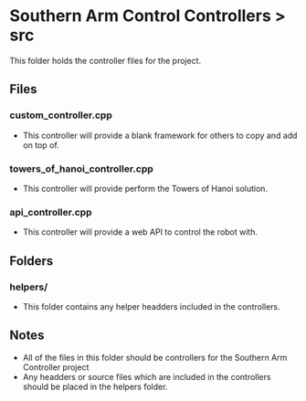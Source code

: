 # Southern Arm Control Controllers > src

This folder holds the controller files for the project.

## Files
### custom_controller.cpp
* This controller will provide a blank framework for others to copy and add on top of.

### towers_of_hanoi_controller.cpp
* This controller will provide perform the Towers of Hanoi solution.

### api_controller.cpp
* This controller will provide a web API to control the robot with.

## Folders
### helpers/
* This folder contains any helper headders included in the controllers.

## Notes
* All of the files in this folder should be controllers for the Southern Arm Controller project
* Any headders or source files which are included in the controllers should be placed in the helpers folder.


